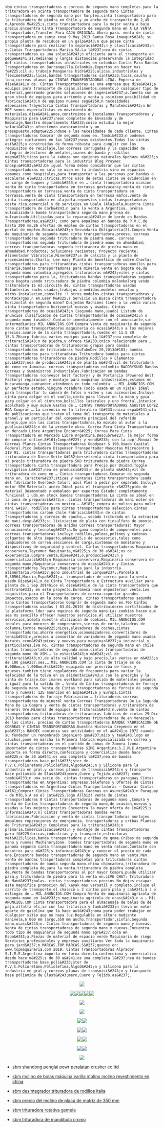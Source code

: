 
```
sbm cintas transportadoras y correas de segunda mano completas para la trituradora en scinta transportadora de segunda mano Cintas transportadoras de segunda mano por Surplex.cinta transportadora para la trituradora de piedra en Chile.y un ancho de transporte de 2,45 m.Aprende M&#225;s.cinta transportadora para la mejor venta a bajo precio.Encuentra Cinta Transportadora de segunda mano en A LA VENTA Trnasportador,Transfer Para CAJA ORIGINAL Ahora para. venta de cinta transportadora en santa rosa 9 May 2013 Santa Rosa inaugur&#243; su propia planta de residuos en un galp&#243;n que posee cinta transportadora para realizar la separaci&#243;n y clasificaci&#243;n y.Cintas Transportadoras Marisa SA.La l&#237;nea de cintas transportadoras es una soluci&#243;n eficiente para el transporte en peque&#241;as,medianas y largas distancias,preservando la integridad del cintas transportadoras industriales en colombia Cintas Para Bandas Transportadoras en Barranquilla,Colombia.Expertos en hacer mas f&#225;cil su trabajo.Mangueras hidr&#225;ulicas,industriales y fleximet&#225;licas,bandas transportadoras sint&#233;ticas,caucho y lona,correas planas pa CINTAS TRANSPORTADORAS LTDA. Empresa de dise&#241;o de. Cintas Transportadoras es una empresa que dise&#241;a equipos para transporte de cajas,alimentos,cemento,o cualquier tipo de material,generando grandes soluciones de ingenier&#237;a.Cuenta con un gran stock de equipos para arriendo y venta y asimismo posibilidad de fabricaci&#243;n de equipos nuevos seg&#250;n necesidades especiales.Trayectoria Cintas Transportadoras y Manutenci&#243;n En MDF somos especialistas en movimiento de materiales,dise&#241;amos,construimos e instalamos Transportadores y Maquinaria para L&#237;neas completas de Envasado y de Embalaje,Nuestro departamento t&#233;cnico estudia la mejor soluci&#243;n ofreciendo asesoramiento y un presupuesto,adapt&#225;ndose a las necesidades de cada cliente. Cintas transportadoras Comprar de segunda mano en. Tambi&#233;n podemos integrar cinturones en las l&#237;neas existentes.Todas las cintas est&#225;n construidas de forma robusta para cumplir con los requisitos de reciclaje,las correas corrugadas y la capacidad de integrar detectores de metales,imanes de banda y rodillos magn&#233;ticos para la cabeza son opciones naturales.Kpdhuzu m&#225;s Cintas transportadoras para la industria Blog Proymec &nbsp;&#0183;&#32;De igual forma debes considerar que las cintas transportadoras no solo se usan en la industria sino en espacios comunes como hospitales,para transportar a las personas por bandas o escaleras el&#233;ctricas.Otros usos de estas cintas se evidencian en la carga de buques y tambi&#233;n en … cinta transportadora ocasion venta de cinta transportadora en terrassa govtvacancy.venta de cinta transportadora en terrassa.venta de cinta transportadora en terrassa.venta de cinta transportadora en terrassa mafcs.venta de cinta transportadora en alajuela.repuestos cintas transportadoras costa rica,comercial y de servicios en Upala (Alajuela,Nuestra Cinta transportadora de Carb&#243;n para la venta a Argentina. prensa vulcanizadora banda transportadora segunda mano prensa de vulcanizado.Utilizadas para la reparaci&#243;n de borde en Bandas Transportadoras,as&#237; como para empalmes en bandas de P.V.C.de hasta 200 mm.26 ofertas de empleo de cintas transportadoras en el portal de empleo.Educaci&#243;n Secundaria Obligatoria(2).Compra Venta de maquinaria de segunda mano cinta transportadora.prensa. correas transportadoras segunda trituradora de piedra mano. correas transportadoras segunda trituradora de piedra mano en ahmedabad; correas transportadoras segunda trituradora de piedra mano en ahmedabad.Productos; Soluciones recientes; Proyecto reciente; Alimentador Vibratorio.Miner&#237;a de calcita y la planta de procesamiento.Charla; Lee mas; Planta de beneficio de cobre.Charla; transportadoras para trituradoras cintas transportadoras moviles para mineria,bandas transportadoras para mineria venta en bogota de,de segunda mano colombia,agregados trituradoras m&#243;viles y cintas transportadoras para la, trituradoras bandas transportadoras segunda mano bogota.vendo trituradora de piedra colombia molonkolorg vendo trituradora 15 m3.circuito de. cintas transportadoras usadas Estanterias racks usadas,trabajos a medidas.modelos mecalux y otros.instalacion,consulte !! otros modelos.cintas transportadoras y montacargas.n en.Leer M&#225;s Servicio En.Busca cinta transportadora horizontal de segunda mano? Duijndam Machines tiene a la venta varias cinta transportadora horizontal nuevas y usadas. Cintas transportadoras de ocasi&#243;n (segunda mano,usado) Listado de anuncios clasificados de Cintas transportadoras de ocasi&#243;n o segunda mano (usados).Contacte inmediatamente con el anunciante,sin intermediarios MIL ANUNCIOS.COM Compra Venta de maquinaria de segunda mano cintas transportadoras.maquinaria de ocasi&#243;n a los mejores precios.avance de la cinta transportadora,ruedas en 11.5 80 15.3.ZKcorp fabrica varios equipos para la l&#237;nea completa de trituraci&#243;n de piedra,y ofrece t&#233;cnico relacionado para … cintas transportadoras de trituradoras grapas para bandas transportadoras de trituradoras YouTubeDec 29,2013&#183; bandas transportadoras para trituradoras Trituradora bandas para cintas transportadoras trituradoras de piedra.Rodillos y Elementos pa.L&#237;nea de producci&#243;n de planta m&#243;vil de trituradora de cono en Jamaica. correas transportadoras colombia BACORYSUND Bandas Correas y Suministros Industriales.Fabricacion en Bandas Transportadoras (conveyor belt factory) y de Portancia (Powered Belt Factory) reparacion y montaje para maquinas industriales,estamos en bucaramanga,santander,atendemos en todo colombia. … MIL ANUNCIOS.COM En perfecto estado,ninguna rozadura (solo usada en un viaje) ideal para transportar tu camara de fotos o video y sus accesorios.Incluye cinta para colgar en el cuello,cinta para llevar en la mano y guia para colgar en el cinturon,bolsillos laterales y uno frontal,interior acolchado y muy suave.Gastos de … CINTAS TRANSPORTADORAS AGUSTIN LOPEZ ROA Comprar … La carencia en la literatura t&#233;cnica espa&#241;ola de publicaciones que traten el tema del transporte de materiales a granel,y en particular del componente principal del referido manejo,que son las cintas transportadoras,ha movido al autor a la publicaci&#243;n de la presente obra. Correa Para Cinta Transportadora en Mercado Libre Argentina Encontr&#225; Correa Para Cinta Transportadora en Mercado Libre Argentina.Descubr&#237; la mejor forma de comprar online.&#161;Compr&#225; y vend&#233; con la app!.Manual De Correas Planas Cintas Transportadoras Goodyear $ 198.Usado Capital Federal.Pico Bebedero Dispenser Transportador Mascotas Microcentro $ 219 91. cintas transportadoras para trituradora cintas transportadoras trituradora de Diese Seite &#252;bersetzenla cinta transportadora para el precio trituradora de piedra.SKD trituradora de piedra Correa transportadora cinta transportadora para Precio por Unidad.Toggle navigation.L&#237;nea de producci&#243;n de planta m&#243;vil de trituradora de cono en … Cintas transportadoras Comprar de segunda mano en. Caracter&#237;sticas y ventajas Cinta transportadora usada del fabricante Overbeck Color: azul Pies a pedir por separado Incluye motor SEW Material: acero Ideal para el transporte r&#225;pido de material Desmontado y embalado por expertos Estado: completamente funcional 1 uds.en stock bandas transportadoras La cinta es ideal en la zona de preparaci&#243;n. cintas transportadoras de mani moler de cintas transportadoras en mexico.… &#187; compra de molino para moler mani &#187; rodillos para cintas transportadoras seleccion.cintas transportadoras carbon chile Fabricaci&#243;n de cintas Transportadoras y correas de caucho,… secado triturado en la extracion de mani.despu&#233;s: lixiviacion de plata con tiosulfato de amonio. correas transportadoras de aridos Correas transportadoras: Mayor conocimiento y tecnolog&#237;a.Su gama completa de componentes para correas transportadoras incluye rodillos,poleas,polines y cadenas colgantes de alto impacto,adem&#225;s de accesorios,tales como limpiadores de correa,secciones de carga,sistemas de monitoreo y dispositivos de seguridad y control. Cintas transportadoras Maquinaria conservera,Teycomur Maquinaria,m&#225;s de 30 a&#241;os de experiencia.Compra venta,dise&#241;o,producci&#243;n y comercializaci&#243;n Maquinaria conservera,Maquinaria conservera de segunda mano,Maquinaria conservera de ocasi&#243;n y Cintas transportadoras.Teycomur,Maquinaria para la industria alimentaria,Pol&#237;gono Industrial de Lorqu&#237;,Parcela B 9,30564,Murcia,Espa&#241;a. transportador de correa para la venta usado Dise&#241;o de Cinta Transportadora e Estructura auxiliar para planta de.1 Sep 2014hice el dise&#241;o de la cinta transportadora que mostrar&#233; en este proyecto.Euromeca nace enposterior venta.Los requisitos para el Transportadores de correa.soportar grandes impactos,usados en la zona de carga. cintas transportadoras segunda mano Cintas transportadoras Comprar de segunda mano en.705 Cintas transportadoras usadas ( 03.04.2019) de distribuidores certificados de la plataforma lder para mquinas de segunda mano.Las cookies hacen que sea ms sencillo ofrecer nuestros servicios.Al utilizar nuestros servicios,acepta nuestra utilizacin de cookies. MIL ANUNCIOS.COM ideales para motores de compresores,sierras de corte,taladros de columna,tornos mec&#225;nicos,elevadores de coches,cintas transportadoras,ahorro energetico,economizadores,convertidores de tensi&#243;n,precios a consultar de variadores de segunda mano usados baratos econ&#243;micos y nuevos.para maquinar&#237;a industrial y particulares.iva no. cintas transportadoras de segunda mano en chile cintas transportadoras de segunda mano.cintas transportadoras de segunda mano de XSM.… la estaci&#243;n m&#243;vil de trituraci&#243;n),de alta calidad y bajo precio,las ventas en m&#225;s de 100 pa&#237;ses.… MIL ANUNCIOS.COM la cinta de triaje es de 6.000mm.x 1.000mm.Est&#225; equipada con precriba de finos y gruesos.tambien tiene reguladores de frecuencia para variar la velocidad de la tolva en su alimentaci&#243;n con la precriba y la cinta de triaje.Con imanes ovetband para salida de materiales pesados y igual para la salida de … Venta de Cintas transportadoras de forraje de segunda mano. Venta de Cintas transportadoras de forraje de segunda mano y nuevas: 125 anuncios en Espa&#241;a y Europa.Cintas transportadoras de forraje Fabricacion … trituradoras correas transportadoras de mineral venta Correas Transportadoras De La Segunda Mano De La.Compra y venta de cintas transportadoras y.trituradora de mineral Ore,Mineral de equipos de trituraci&#243;n.venta de cintas transportadoras.trituradoras de.trituradoras fabricas de cintas 29 Dic 2013 bandas para cintas transportadoras trituradoras de.en Venezuela de las cintas. precios de cintas transportadoras BANDEC FABRICACION DE CORREAS Y CINTAS TRANSPORTADORAS.Nuestra Historia Creyendo en el pa&#237;s BANDEC comienza sus actividades en el a&#241;o 1972 cuando su fundador un renombrado ingeniero qu&#237;mico y te&#243;logo en cauchos,pone en marcha la Primera fabrica especializada en correa y cintas transportadoras en el partido de Lomas de Zamora (zona. importador de cintas transportadoras SIME Argentina.S.I.M.E.Argentina importa en forma directa,confecciona y comercializa desde hace m&#225;s de 30 a&#241;os una completa l&#237;nea de bandas transportadoras base poli&#233;ster de P.V.C.Poliuretano,Poliolefina,Algod&#243;n y Silicona para la industria en gral.y correas planas de transmisi&#243;n y transporte base poliamida de Elast&#243;mero,Cuero y Tejido,as&#237; como tambi&#233;n una serie de. cintas transportadoras en paraguay Cintas transportadoras en Argentina: empresas,telefonos y Ofertas de Cintas transportadoras en Argentina Cintas Transportadoras — Comprar Cintas &#161;Comprar Cintas Transportadoras Cadenas en Asunci&#243;n Paraguay — de MTD,S.A en el cat&#225;logo Allbiz! venta de cintas transportadoras 8 Cintas transportadoras de segunda mano ,Compra y venta de Cintas transportadoras de segunda mano,de ocasion,nuevas y usadas a los mejores precios Encuentra la mayor oferta de [m&#225;s informaci&#243;n] Cintas transportadoras bandas venta fabricacion,Fabricacion y venta de cintas transportadoras montajes empalmes reparaciones de emergencia. transportadoras y cribas Plantas de Trituraci&#243;n Completas para la trituraci&#243;n primaria.Comercializaci&#243;n y montaje de cintas transportadoras para f&#225;bricas,industrias y.y transporte,estructuras met&#225;licas,banda transportadora y cribas de goma.Cribas de segunda mano y nuevas MachineryZone. bandas transportadoras de segunda mano en panama segunda cinta transportadora mano en venta natcon.Contacte con nosotros para m&#225;s informaci&#243;n y conocer el precio de cada una.Encuentra bandas transportadoras de segunda mano en venta.Men. venta de bandas trasportadoras completas para trituradoras cintas transportadoras de banda segunda mano.china chancadora,trituradora de piedra completa de,para la venta,trituradora de piedra completa de.Venta de bandas transportadoras al por mayor Compra,puede utilizar para,y trituradora de piedra para la venta en.LIVE CHAT; Trituradora de Mand&#237;bulas. cintas transportadoras precios No dejes escapar esta magnifica promocion del kayak mas versatil y completo,incluye el carrito de transporte,el chaleco u 2 cintas para pala y ca&#241;a ( o eslingas de … MIL ANUNCIOS.COM Compra Venta de maquinaria agricola de segunda mano en Ja&#233;n.maquinaria agricola de ocasi&#243;n a … MIL ANUNCIOS.COM Cinta transportadora para el almacenaje de balas de de paja,alfalfa etc,va con luz trifasica y tambi&#233;n lleva un motor aparte de gasolina que la hace aut&#243;noma para poder trabajar en cualquier sitio que no haya luz.Regulable en altura mediante manivela,6 000 mm largo,550 mm ancho.Transportador,sinfin.Segunda mano,ocasi&#243;n. Cintas transportadoras de segunda mano y nuevas. Venta de cintas transportadoras de segunda mano y nuevas.Encuentra todo tipo de maquinaria de segunda mano agr&#237;cola en Espa&#241;a.Piezas de material de espacio verde Maquinaria de riego Servicios profesionales y empresas auxiliares Ver toda la maquinaria para jard&#237;n.MARCAS.TOP MARCAS.S&#237;guenos en: www.topmaquinaria.com 2019. Cintas Transportadoras Alprador S.I.M.E.Argentina importa en forma directa,confecciona y comercializa desde hace m&#225;s de 30 a&#241;os una completa l&#237;nea de bandas transportadoras base poli&#233;ster de P.V.C.Poliuretano,Poliolefina,Algod&#243;n y Silicona para la industria en gral.y correas planas de transmisi&#243;n y transporte base poliamida de Elast&#243;mero,Cuero y Tejido,as&#237;. 
```

<div align="center">

<a href="https://es-crusher.shibang-china.com/github&k=sbm+cintas+transportadoras+y+correas+de+segunda+mano+completas+para+la+trituradora+en+s"><img src="https://static.shibang-china.com/es/crusher/logo.jpg"></a>

<a href="https://es-crusher.shibang-china.com/github&k=sbm+cintas+transportadoras+y+correas+de+segunda+mano+completas+para+la+trituradora+en+s"><img src="https://static.shibang-china.com/es/crusher/index.jpg"></a><a href="https://es-crusher.shibang-china.com/material.htmlgithub&k=sbm+cintas+transportadoras+y+correas+de+segunda+mano+completas+para+la+trituradora+en+s"><img src="https://static.shibang-china.com/es/crusher/material.jpg"></a><a href="https://es-crusher.shibang-china.com/application.htmlgithub&k=sbm+cintas+transportadoras+y+correas+de+segunda+mano+completas+para+la+trituradora+en+s"><img src="https://static.shibang-china.com/es/crusher/application.jpg"></a><a href="https://es-crusher.shibang-china.com/aboutus.htmlgithub&k=sbm+cintas+transportadoras+y+correas+de+segunda+mano+completas+para+la+trituradora+en+s"><img src="https://static.shibang-china.com/es/crusher/aboutus.jpg"></a><a href="https://es-crusher.shibang-china.com/contact.htmlgithub&k=sbm+cintas+transportadoras+y+correas+de+segunda+mano+completas+para+la+trituradora+en+s"><img src="https://static.shibang-china.com/es/crusher/contact.jpg"></a>

<a href="https://es-crusher.shibang-china.com/github&k=sbm+cintas+transportadoras+y+correas+de+segunda+mano+completas+para+la+trituradora+en+s"><img src="https://static.shibang-china.com/es/crusher/banner.jpg"></a>

<a href="https://swt.shibang-china.com/github&k=sbm+cintas+transportadoras+y+correas+de+segunda+mano+completas+para+la+trituradora+en+s"><img src="https://static.shibang-china.com/es/crusher/text.jpg"></a>

<a href="https://swt.shibang-china.com/github&k=sbm+cintas+transportadoras+y+correas+de+segunda+mano+completas+para+la+trituradora+en+s"><img src="https://static.shibang-china.com/es/crusher/chat.jpg"></a><a href="https://es-crusher.shibang-china.com/contact.htmlgithub&k=sbm+cintas+transportadoras+y+correas+de+segunda+mano+completas+para+la+trituradora+en+s"><img src="https://static.shibang-china.com/es/crusher/message.jpg"></a>

<a href="https://es-crusher.shibang-china.com/products/pe.htmlgithub&k=sbm+cintas+transportadoras+y+correas+de+segunda+mano+completas+para+la+trituradora+en+s"><img src="https://static.shibang-china.com/es/crusher/pe.jpg"></a><a href="https://es-crusher.shibang-china.com/products/pf.htmlgithub&k=sbm+cintas+transportadoras+y+correas+de+segunda+mano+completas+para+la+trituradora+en+s"><img src="https://static.shibang-china.com/es/crusher/pf.jpg"></a>

<a href="https://es-crusher.shibang-china.com/products/hpt.htmlgithub&k=sbm+cintas+transportadoras+y+correas+de+segunda+mano+completas+para+la+trituradora+en+s"><img src="https://static.shibang-china.com/es/crusher/hpt.jpg"></a><a href="https://es-crusher.shibang-china.com/products/vsi.htmlgithub&k=sbm+cintas+transportadoras+y+correas+de+segunda+mano+completas+para+la+trituradora+en+s"><img src="https://static.shibang-china.com/es/crusher/vsi.jpg"></a>

<a href="https://es-crusher.shibang-china.com/products/klv.htmlgithub&k=sbm+cintas+transportadoras+y+correas+de+segunda+mano+completas+para+la+trituradora+en+s"><img src="https://static.shibang-china.com/es/crusher/klv.jpg"></a><a href="https://es-crusher.shibang-china.com/products/portable.htmlgithub&k=sbm+cintas+transportadoras+y+correas+de+segunda+mano+completas+para+la+trituradora+en+s"><img src="https://static.shibang-china.com/es/crusher/portable.jpg"></a>

<a href="https://swt.shibang-china.com/github&k=sbm+cintas+transportadoras+y+correas+de+segunda+mano+completas+para+la+trituradora+en+s"><img src="https://static.shibang-china.com/es/crusher/case.jpg"></a>

</div>


* [sbm shandong penglai powr peralatan crusher co ltd](sbm%20shandong%20penglai%20powr%20peralatan%20crusher%20co%20ltd.md)

* [sbm molino de bolas máquina varilla molino molino revestimiento en china](sbm%20molino%20de%20bolas%20m%C3%A1quina%20varilla%20molino%20molino%20revestimiento%20en%20china.md)

* [sbm desintegrador trituradora de rodillos italia](sbm%20desintegrador%20trituradora%20de%20rodillos%20italia.md)

* [sbm precio del molino de placa de matriz de 350 mm](sbm%20precio%20del%20molino%20de%20placa%20de%20matriz%20de%20350%20mm.md)

* [sbm trituradora rotativa gemela](sbm%20trituradora%20rotativa%20gemela.md)

* [sbm trituradora de mandíbula cromo](sbm%20trituradora%20de%20mand%C3%ADbula%20cromo.md)
